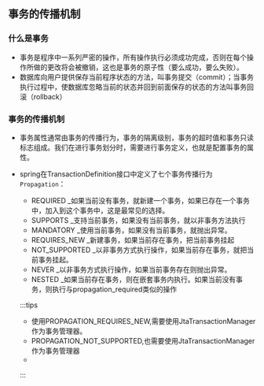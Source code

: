 ## 事务的传播机制
### 什么是事务
+ 事务是程序中一系列严密的操作，所有操作执行必须成功完成，否则在每个操作所做的更改将会被撤销，这也是事务的原子性（要么成功，要么失败）。
+ 数据库向用户提供保存当前程序状态的方法，叫事务提交（commit）；当事务执行过程中，使数据库忽略当前的状态并回到前面保存的状态的方法叫事务回滚（rollback）

### 事务的传播机制
+ 事务属性通常由事务的传播行为，事务的隔离级别，事务的超时值和事务只读标志组成。我们在进行事务划分时，需要进行事务定义，也就是配置事务的属性。

+ spring在TransactionDefinition接口中定义了七个事务传播行为`Propagation`：
  - REQUIRED  _如果当前没有事务，就新建一个事务，如果已存在一个事务中，加入到这个事务中，这是最常见的选择。
  - SUPPORTS _支持当前事务，如果没有当前事务，就以非事务方法执行
  - MANDATORY _使用当前事务，如果没有当前事务，就抛出异常。
  - REQUIRES_NEW _新建事务，如果当前存在事务，把当前事务挂起
  - NOT_SUPPORTED _以非事务方式执行操作，如果当前存在事务，就把当前事务挂起。
  - NEVER _以非事务方式执行操作，如果当前事务存在则抛出异常。
  - NESTED _如果当前存在事务，则在嵌套事务内执行。如果当前没有事务，则执行与propagation_required类似的操作

  :::tips
  + 使用PROPAGATION_REQUIRES_NEW,需要使用JtaTransactionManager作为事务管理器。
  + PROPAGATION_NOT_SUPPORTED,也需要使用JtaTransactionManager作为事务管理器
  + 
  :::